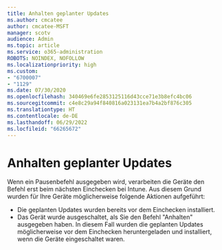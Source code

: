 ```yaml
---
title: Anhalten geplanter Updates
ms.author: cmcatee
author: cmcatee-MSFT
manager: scotv
audience: Admin
ms.topic: article
ms.service: o365-administration
ROBOTS: NOINDEX, NOFOLLOW
ms.localizationpriority: high
ms.custom:
- "6700007"
- "1129"
ms.date: 07/30/2020
ms.openlocfilehash: 340469e6fe2853125116d43cce71e3b8efc4bc06
ms.sourcegitcommit: c4e8c29a94f840816a023131ea7b4a2bf876c305
ms.translationtype: HT
ms.contentlocale: de-DE
ms.lasthandoff: 06/29/2022
ms.locfileid: "66265672"
---
```

# <a name="pausing-scheduled-updates"></a>Anhalten geplanter Updates

Wenn ein Pausenbefehl ausgegeben wird, verarbeiten die Geräte den Befehl erst beim nächsten Einchecken bei Intune. Aus diesem Grund wurden für Ihre Geräte möglicherweise folgende Aktionen aufgeführt:

- Die geplanten Updates wurden bereits vor dem Einchecken installiert.
- Das Gerät wurde ausgeschaltet, als Sie den Befehl "Anhalten" ausgegeben haben. In diesem Fall wurden die geplanten Updates möglicherweise vor dem Einchecken heruntergeladen und installiert, wenn die Geräte eingeschaltet waren.